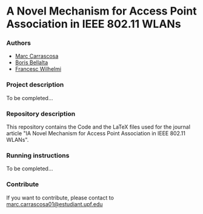 # A Novel Mechanism for Access Point Association in IEEE 802.11 WLANs
### Authors
* [Marc Carrascosa](https://github.com/MCarrascosaZ)
* [Boris Bellalta](http://www.dtic.upf.edu/~bbellalt/)
* [Francesc Wilhelmi](https://github.com/fwilhelmi)

### Project description
To be completed...

### Repository description
This repository contains the Code and the LaTeX files used for the journal article "IA Novel Mechanism for Access Point Association in IEEE 802.11 WLANs".

### Running instructions
To be completed...

### Contribute

If you want to contribute, please contact to marc.carrascosa01@estudiant.upf.edu

